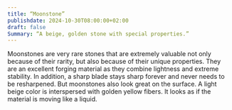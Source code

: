 ```yaml
---
title: “Moonstone”
publishdate: 2024-10-30T08:00:00+02:00
draft: false
Summary: “A beige, golden stone with special properties.”
---
```

Moonstones are very rare stones that are extremely valuable not only because of their rarity, but also because of their unique properties. They are an excellent forging material as they combine lightness and extreme stability. In addition, a sharp blade stays sharp forever and never needs to be resharpened. But moonstones also look great on the surface. A light beige color is interspersed with golden yellow fibers. It looks as if the material is moving like a liquid.
